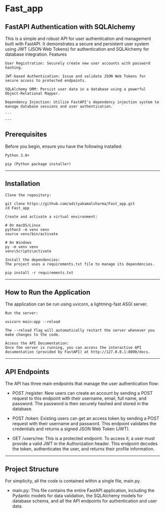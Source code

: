 # Fast_app
## FastAPI Authentication with SQLAlchemy

This is a simple and robust API for user authentication and management built with FastAPI. It demonstrates a secure and persistent user system using JWT (JSON Web Tokens) for authentication and SQLAlchemy for database integration.
Features

    User Registration: Securely create new user accounts with password hashing.

    JWT-based Authentication: Issue and validate JSON Web Tokens for secure access to protected endpoints.

    SQLAlchemy ORM: Persist user data in a database using a powerful Object-Relational Mapper.

    Dependency Injection: Utilize FastAPI's dependency injection system to manage database sessions and user authentication.

    ```
    ---
    

## Prerequisites

Before you begin, ensure you have the following installed:

    Python 3.8+

    pip (Python package installer)

--- 

## Installation

    Clone the repository:

    git clone https://github.com/adityakamalsharma/Fast_app.git
    cd Fast_app

    Create and activate a virtual environment:

    # On macOS/Linux
    python3 -m venv venv
    source venv/bin/activate

    # On Windows
    py -m venv venv
    venv\Scripts\activate

    Install the dependencies:
    The project uses a requirements.txt file to manage its dependencies.

    pip install -r requirements.txt


---

## How to Run the Application

The application can be run using uvicorn, a lightning-fast ASGI server.

    Run the server:

    uvicorn main:app --reload

    The --reload flag will automatically restart the server whenever you make changes to the code.

    Access the API Documentation:
    Once the server is running, you can access the interactive API documentation (provided by FastAPI) at http://127.0.0.1:8000/docs.


---

## API Endpoints

The API has three main endpoints that manage the user authentication flow:

* POST /register: New users can create an account by sending a POST request to this endpoint with their username, email, full name, and password. The password is then securely hashed and stored in the database.

* POST /token: Existing users can get an access token by sending a POST request with their username and password. This endpoint validates the credentials and returns a signed JSON Web Token (JWT).

*  GET /users/me: This is a protected endpoint. To access it, a user must provide a valid JWT in the Authorization header. This endpoint decodes the token, authenticates the user, and returns their profile information.
---

## Project Structure

For simplicity, all the code is contained within a single file, main.py.

* main.py: This file contains the entire FastAPI application, including the Pydantic models for data validation, the SQLAlchemy models for database schema, and all the API endpoints for authentication and user data.

